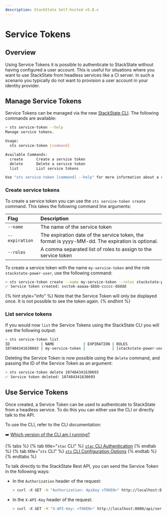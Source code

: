 ```yaml
---
description: StackState Self-hosted v5.0.x
---
```


# Service Tokens

## Overview

Using Service Tokens it is possible to authenticate to StackState without having configured a user account. This is useful for situations where you want to use StackState from headless services like a CI server. In such a scenario you typically do not want to provision a user account in your identity provider.

## Manage Service Tokens

Service Tokens can be managed via the new [StackState CLI](../../../setup/cli/cli-sts.md). The following commands are available:

```bash
> sts service-token --help
Manage service tokens.

Usage:
  sts service-token [command]

Available Commands:
  create      Create a service token
  delete      Delete a service token
  list        List service tokens

Use "sts service-token [command] --help" for more information about a command.
```

### Create service tokens

To create a service token you can use the `sts service-token create` command. This takes the following command line arguments:

| Flag | Description |
| :--- |:--- |
| `--name` | The name of the service token |
| `--expiration` | The expiration date of the service token, the format is yyyy-MM-dd. The expiration is optional. |
| `--roles` | A comma separated list of roles to assign to the service token |

To create a service token with the name `my-service-token` and the role `stackstate-power-user`, use the following command:

```bash
> sts service-token create --name my-service-token --roles stackstate-power-user
✅ Service token created: svctok-aaaaa-bbbb-ccccc-ddddd
```

{% hint style="info" %}
Note that the Service Token will only be displayed once. It is not possible to see the token again.
{% endhint %}

### List service tokens

If you would now `list` the Service Tokens using the StackState CLI you will see the following output:

```bash
> sts service-token list
ID              | NAME             | EXPIRATION | ROLES
107484341630693 | my-service-token |            | [stackstate-power-user]
```

Deleting the Service Token is now possible using the `delete` command, and passing the ID of the Service Token as an argument:

```bash
> sts service-token delete 107484341630693
✅ Service token deleted: 107484341630693
```

## Use Service Tokens

Once created, a Service Token can be used to authenticate to StackState from a headless service. To do this you can either use the CLI or directly talk to the API.

To use the CLI, refer to the CLI documentation:

➡️ [Which version of the CLI am I running?](/setup/cli/cli-comparison.md#which-version-of-the-cli-am-i-running)

{% tabs %}
{% tab title="`stac` CLI" %}
[`stac` CLI Authentication](../../../setup/cli/cli-sts.md#authentication)
{% endtab %}
{% tab title="`sts` CLI" %}
[`sts` CLI Configuration Options](../../../setup/cli/cli-sts.md#configuration-options) 
{% endtab %}
{% endtabs %}

To talk directly to the StackState Rest API, you can send the Service Token in the following ways:

* In the `Authorization` header of the request:
    ```bash
    > curl -X GET -H "Authorization: ApiKey <TOKEN>" http://localhost:8080/api/server/status
    ```
 
* In the `X-API-Key` header of the request:
    ```bash
    > curl -X GET -H "X-API-Key: <TOKEN>" http://localhost:8080/api/server/status
    ```

